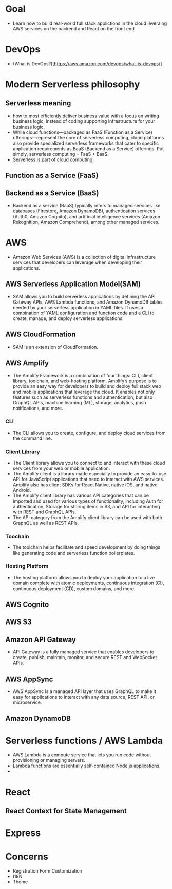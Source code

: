 # Goal

-   Learn how to build real-world full stack applictions in the cloud leveraing AWS services on the backend and React on the front end.

# DevOps

-   (What is DevOps?)[https://aws.amazon.com/devops/what-is-devops/]

# Modern Serverless philosophy

## Serverless meaning

-   how to most efficiently deliver business value with a focus on writing business logic, instead of coding supporting infrastructure for your business logic.
-   While cloud functions—packaged as FaaS (Function as a Service) offerings—represent the core of serverless computing, cloud platforms also provide specialized serverless frameworks that cater to specific application requirements as BaaS (Backend as a Service) offerings. Put simply, serverless computing = FaaS + BaaS.
-   Serverless is part of cloud computing

## Function as a Service (FaaS)

## Backend as a Service (BaaS)

-   Backend as a service (BaaS) typically refers to managed services like databases (Firestore, Amazon DynamoDB), authentication services (Auth0, Amazon Cognito), and artificial intelligence services (Amazon Rekognition, Amazon Comprehend), among other managed services.

# AWS

-   Amazon Web Services (AWS) is a collection of digital infrastructure services that developers can leverage when developing their applications.

## AWS Serverless Application Model(SAM)

-   SAM allows you to build serverless applications by defining the API Gateway APIs, AWS Lambda functions, and Amazon DynamoDB tables needed by your serverless application in YAML files. It uses a combination of YAML configuration and function code and a CLI to create, manage, and deploy serverless applications.

## AWS CloudFormation

-   SAM is an extension of CloudFormation.

## AWS Amplify

-   The Amplify Framework is a combination of four things: CLI, client library, toolchain, and web-hosting platform. Amplify’s purpose is to provide an easy way for developers to build and deploy full stack web and mobile applications that leverage the cloud. It enables not only features such as serverless functions and authentication, but also GraphQL APIs, machine learning (ML), storage, analytics, push notifications, and more.

### CLI

-   The CLI allows you to create, configure, and deploy cloud services from the command line.

### Client Library

-   The Client library allows you to connect to and interact with these cloud services from your web or mobile application.
-   The Amplify client is a library made especially to provide an easy-to-use API for JavaScript applications that need to interact with AWS services. Amplify also has client SDKs for React Native, native iOS, and native Android.
-   The Amplify client library has various API categories that can be imported and used for various types of functionality, including Auth for authentication, Storage for storing items in S3, and API for interacting with REST and GraphQL APIs.
-   The API category from the Amplify client library can be used with both GraphQL as well as REST APIs.

### Toochain

-   The toolchain helps facilitate and speed development by doing things like generating code and serverless function boilerplates.

### Hosting Platform

-   The hosting platform allows you to deploy your application to a live domain complete with atomic deployments, continuous integration (CI), continuous deployment (CD), custom domains, and more.

## AWS Cognito

## AWS S3

## Amazon API Gateway

-   API Gateway is a fully managed service that enables developers to create, publish, maintain, monitor, and secure REST and WebSocket APIs.

## AWS AppSync

-   AWS AppSync is a managed API layer that uses GraphQL to make it easy for applications to interact with any data source, REST API, or microservice.

## Amazon DynamoDB

# Serverless functions / AWS Lambda

-   AWS Lambda is a compute service that lets you run code without provisioning or managing servers.
-   Lambda functions are essentially self-contained Node.js applications.
-

# React

## React Context for State Management

# Express

# Concerns

-   Registration Form Customization
-   I18N
-   Theme
